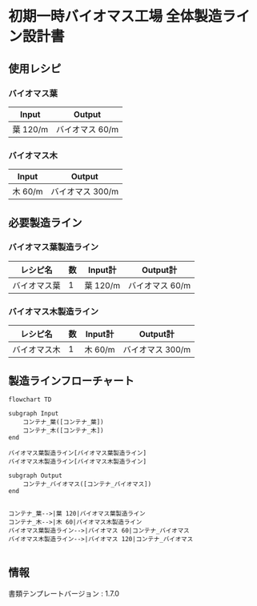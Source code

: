 # 初期一時バイオマス工場 全体製造ライン設計書

## 使用レシピ
### バイオマス葉
|Input|Output|
|---|---|
|葉 120/m|バイオマス 60/m|
### バイオマス木
|Input|Output|
|---|---|
|木 60/m|バイオマス 300/m|

## 必要製造ライン
### バイオマス葉製造ライン
|レシピ名|数|Input計|Output計|
|---|---|---|---|
|バイオマス葉|1|葉 120/m|バイオマス 60/m|
### バイオマス木製造ライン
|レシピ名|数|Input計|Output計|
|---|---|---|---|
|バイオマス木|1|木 60/m|バイオマス 300/m|

## 製造ラインフローチャート
```mermaid
flowchart TD

subgraph Input
    コンテナ_葉([コンテナ_葉])
    コンテナ_木([コンテナ_木])
end

バイオマス葉製造ライン[バイオマス葉製造ライン]
バイオマス木製造ライン[バイオマス木製造ライン]

subgraph Output
    コンテナ_バイオマス([コンテナ_バイオマス])
end


コンテナ_葉-->|葉 120|バイオマス葉製造ライン
コンテナ_木-->|木 60|バイオマス木製造ライン
バイオマス葉製造ライン-->|バイオマス 60|コンテナ_バイオマス
バイオマス木製造ライン-->|バイオマス 120|コンテナ_バイオマス


```

## 情報
書類テンプレートバージョン : 1.7.0
